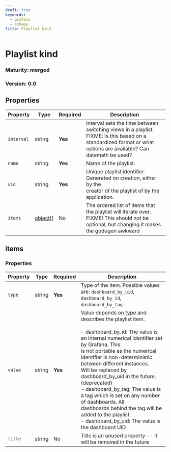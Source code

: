 ```yaml
---
draft: true
keywords:
  - grafana
  - schema
title: Playlist kind
---
```


# Playlist kind

### Maturity: merged

### Version: 0.0

## Properties

| Property   | Type               | Required | Description                                                                                                                                                          |
| ---------- | ------------------ | -------- | -------------------------------------------------------------------------------------------------------------------------------------------------------------------- |
| `interval` | string             | **Yes**  | Interval sets the time between switching views in a playlist.<br/>FIXME: Is this based on a standardized format or what options are available? Can datemath be used? |
| `name`     | string             | **Yes**  | Name of the playlist.                                                                                                                                                |
| `uid`      | string             | **Yes**  | Unique playlist identifier. Generated on creation, either by the<br/>creator of the playlist of by the application.                                                  |
| `items`    | [object](#items)[] | No       | The ordered list of items that the playlist will iterate over.<br/>FIXME! This should not be optional, but changing it makes the godegen awkward                     |

## items

### Properties

| Property | Type   | Required | Description                                                                                                                                                                                                                                                                                                                                                                                                                                                                                                                                     |
| -------- | ------ | -------- | ----------------------------------------------------------------------------------------------------------------------------------------------------------------------------------------------------------------------------------------------------------------------------------------------------------------------------------------------------------------------------------------------------------------------------------------------------------------------------------------------------------------------------------------------- |
| `type`   | string | **Yes**  | Type of the item. Possible values are: `dashboard_by_uid`, `dashboard_by_id`, `dashboard_by_tag`.                                                                                                                                                                                                                                                                                                                                                                                                                                               |
| `value`  | string | **Yes**  | Value depends on type and describes the playlist item.<br/><br/> - dashboard_by_id: The value is an internal numerical identifier set by Grafana. This<br/> is not portable as the numerical identifier is non-deterministic between different instances.<br/> Will be replaced by dashboard_by_uid in the future. (deprecated)<br/> - dashboard_by_tag: The value is a tag which is set on any number of dashboards. All<br/> dashboards behind the tag will be added to the playlist.<br/> - dashboard_by_uid: The value is the dashboard UID |
| `title`  | string | No       | Title is an unused property -- it will be removed in the future                                                                                                                                                                                                                                                                                                                                                                                                                                                                                 |
